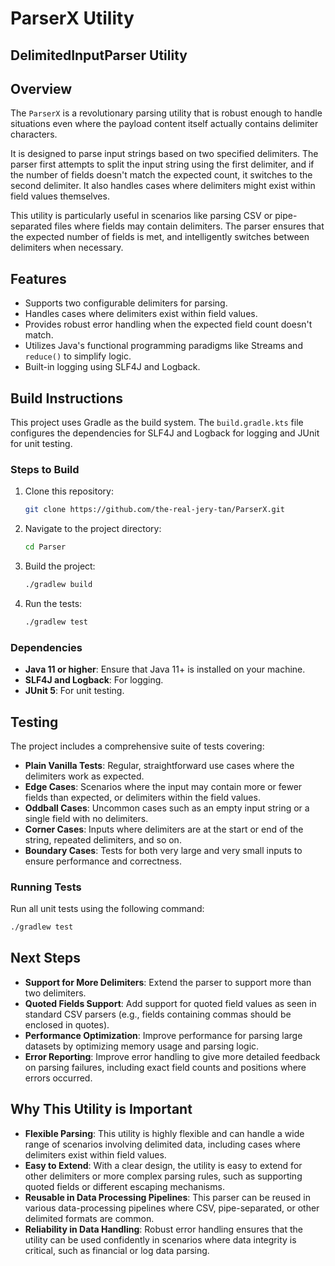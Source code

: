 # ParserX Utility

## DelimitedInputParser Utility

## Overview

The `ParserX` is a revolutionary parsing utility that is robust enough to handle situations even where the payload content itself actually contains delimiter characters.

It is designed to parse input strings based on two specified delimiters. The parser first attempts to split the input string using the first delimiter, and if the number of fields doesn't match the expected count, it switches to the second delimiter. It also handles cases where delimiters might exist within field values themselves.

This utility is particularly useful in scenarios like parsing CSV or pipe-separated files where fields may contain delimiters. The parser ensures that the expected number of fields is met, and intelligently switches between delimiters when necessary.

## Features

- Supports two configurable delimiters for parsing.
- Handles cases where delimiters exist within field values.
- Provides robust error handling when the expected field count doesn't match.
- Utilizes Java's functional programming paradigms like Streams and `reduce()` to simplify logic.
- Built-in logging using SLF4J and Logback.

## Build Instructions

This project uses Gradle as the build system. The `build.gradle.kts` file configures the dependencies for SLF4J and Logback for logging and JUnit for unit testing.

### Steps to Build

1. Clone this repository:
    ```bash
    git clone https://github.com/the-real-jery-tan/ParserX.git
    ```
2. Navigate to the project directory:
    ```bash
    cd Parser
    ```
3. Build the project:
    ```bash
    ./gradlew build
    ```
4. Run the tests:
    ```bash
    ./gradlew test
    ```

### Dependencies

- **Java 11 or higher**: Ensure that Java 11+ is installed on your machine.
- **SLF4J and Logback**: For logging.
- **JUnit 5**: For unit testing.

## Testing

The project includes a comprehensive suite of tests covering:

- **Plain Vanilla Tests**: Regular, straightforward use cases where the delimiters work as expected.
- **Edge Cases**: Scenarios where the input may contain more or fewer fields than expected, or delimiters within the field values.
- **Oddball Cases**: Uncommon cases such as an empty input string or a single field with no delimiters.
- **Corner Cases**: Inputs where delimiters are at the start or end of the string, repeated delimiters, and so on.
- **Boundary Cases**: Tests for both very large and very small inputs to ensure performance and correctness.

### Running Tests

Run all unit tests using the following command:
```bash
./gradlew test
```
## Next Steps

- **Support for More Delimiters**: Extend the parser to support more than two delimiters.
- **Quoted Fields Support**: Add support for quoted field values as seen in standard CSV parsers (e.g., fields containing commas should be enclosed in quotes).
- **Performance Optimization**: Improve performance for parsing large datasets by optimizing memory usage and parsing logic.
- **Error Reporting**: Improve error handling to give more detailed feedback on parsing failures, including exact field counts and positions where errors occurred.

## Why This Utility is Important

- **Flexible Parsing**: This utility is highly flexible and can handle a wide range of scenarios involving delimited data, including cases where delimiters exist within field values.
- **Easy to Extend**: With a clear design, the utility is easy to extend for other delimiters or more complex parsing rules, such as supporting quoted fields or different escaping mechanisms.
- **Reusable in Data Processing Pipelines**: This parser can be reused in various data-processing pipelines where CSV, pipe-separated, or other delimited formats are common.
- **Reliability in Data Handling**: Robust error handling ensures that the utility can be used confidently in scenarios where data integrity is critical, such as financial or log data parsing.




